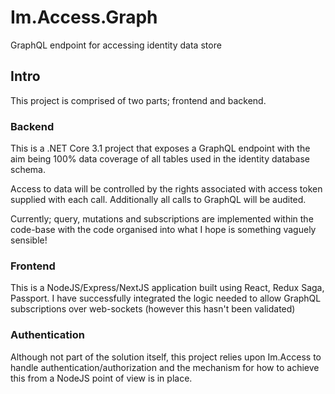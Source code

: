 # Im.Access.Graph
GraphQL endpoint for accessing identity data store

## Intro
This project is comprised of two parts; frontend and backend.

### Backend
This is a .NET Core 3.1 project that exposes a GraphQL endpoint with the aim being 100% data coverage of all tables used in the identity database schema.

Access to data will be controlled by the rights associated with access token supplied with each call. Additionally all calls to GraphQL will be audited.

Currently; query, mutations and subscriptions are implemented within the code-base with the code organised into what I hope is something vaguely sensible!

### Frontend
This is a NodeJS/Express/NextJS application built using React, Redux Saga, Passport. I have successfully integrated the logic needed to allow GraphQL subscriptions over web-sockets (however this hasn't been validated)

### Authentication
Although not part of the solution itself, this project relies upon Im.Access to handle authentication/authorization and the mechanism for how to achieve this from a NodeJS point of view is in place.